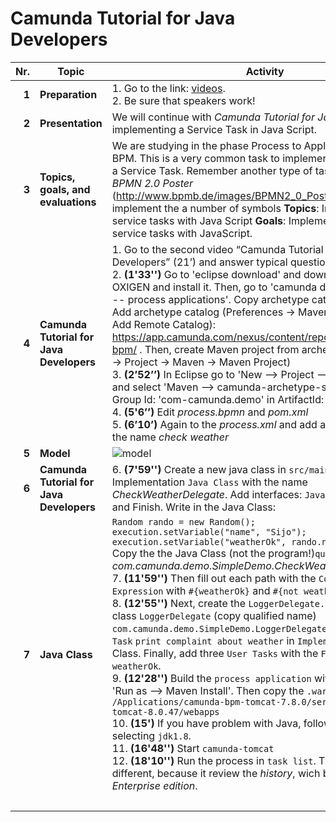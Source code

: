 # Camunda Tutorial for Java Developers

| Nr. | Topic | Activity | 	Time
|---:|---|---|---:|
|__1__|__Preparation__|	1. Go to the link: [videos](https://camunda.com/learn/videos/). <br> 2. Be sure that speakers work! 	|5|
|__2__|__Presentation__|We will continue with *Camunda Tutorial for Java Developers* by implementing a Service Task in Java Script. |5|
|__3__|__Topics, goals, and evaluations__| We are studying in the phase Process to Applications (P2A) of BPM. This is a very common task to implement a Java Script for a Service Task. Remember another type of task navigating to *BPMN 2.0 Poster* (http://www.bpmb.de/images/BPMN2_0_Poster_ES.pdf). We will implement the a number of symbols __Topics__: Implementation of service tasks with Java Script __Goals__: Implement common a easy service tasks with JavaScript.
|__4__|__Camunda Tutorial for Java Developers__|1. Go to the second video “Camunda Tutorial for Java Developers” (21’) and answer typical questions.  <br> 2. __(1'33'')__ Go to 'eclipse download' and download Eclipse OXIGEN and install it. Then, go to 'camunda docs -- user guide -- process applications'. Copy archetype catalog in Eclipse. Add archetype catalog (Preferences -> Maven -> Archetypes -> Add Remote Catalog): https://app.camunda.com/nexus/content/repositories/camunda-bpm/ . Then, create Maven project from archetype: (File -> New -> Project -> Maven -> Maven Project) <br> 3. __(2’52’’)__ In Eclipse go to 'New --> Project --> Maven Project' and select 'Maven --> camunda-archetype-servlet-war'. In Group Id: 'com-camunda.demo' in ArtifactId: 'SimpleDemo' <br> 4. __(5'6’’)__ Edit *process.bpmn* and *pom.xml* <br> 5. __(6’10’)__ Again to the *process.xml* and add a *service task* with the name *check weather* 
|__5__|__Model__|![model](https://github.com/sigifredolaengle/camunda-classes/blob/master/classes/2%20Camunda%20Tutorial%20for%20Java%20Developers/weatherOk.png)||| 
|__6__|__Camunda Tutorial for Java Developers__| 6. __(7'59'')__ Create a new java class in `src/main/java` and paste it Implementation `Java Class` with the name *CheckWeatherDelegate*. Add interfaces: `JavaDelegate`, the OK and Finish. Write in the Java Class: 
|__7__|__Java Class__|`Random rando = new Random();` <br> `execution.setVariable("name", "Sijo");`<br>`execution.setVariable("weatherOk", rando.nextBoolean());`<br>Copy the the Java Class (not the program!)`qualified name`  *com.camunda.demo.SimpleDemo.CheckWeatherDelegate*. <br> 7. __(11'59'')__ Then fill out each path with the `Condition Type` as `Expression` with `#{weatherOk}` and `#{not weatherOk}` respectively. <br> 8. __(12'55'')__ Next, create the `LoggerDelegate.java` and assign the class `LoggerDelegate` (copy qualified name) `com.camunda.demo.SimpleDemo.LoggerDelegate` into the `Service Task` `print complaint about weather` in `Implementation` as Java Class. Finally, add three `User Tasks` with the `Form Field` named `weatherOk`. <br> 9. __(12'28'')__ Build the `process application` with *rogth click* and 'Run as --> Maven Install'. Then copy the `.war` file in  `/Applications/camunda-bpm-tomcat-7.8.0/server/apache-tomcat-8.0.47/webapps` <br> 10. __(15')__  If you have problem with Java, follow the video by selecting `jdk1.8`. <br> 11. __(16'48'')__ Start `camunda-tomcat` <br> 12. __(18'10'')__ Run the process in `task list`. The video is different, because it review the *history*, wich belongs to the *Enterprise edition*. |40|
||  ||75|